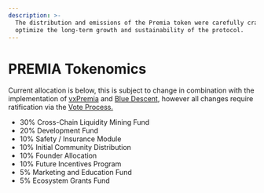 ```yaml
---
description: >-
  The distribution and emissions of the Premia token were carefully crafted to
  optimize the long-term growth and sustainability of the protocol.
---
```


# PREMIA Tokenomics

Current allocation is below, this is subject to change in combination with the implementation of [vxPremia](../vxpremia-core/) and [Blue Descent](../../governance/premian-civitas/blue-descent.md), however all changes require ratification via the [Vote Process.](../../governance/premian-civitas/premian-assembly.md)

* 30% Cross-Chain Liquidity Mining Fund
* 20% Development Fund
* 10% Safety / Insurance Module
* 10% Initial Community Distribution
* 10% Founder Allocation
* 10% Future Incentives Program
* 5% Marketing and Education Fund
* 5% Ecosystem Grants Fund
